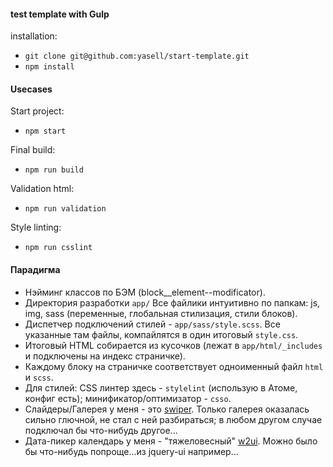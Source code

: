 #### test template with Gulp

installation:
- `git clone git@github.com:yasell/start-template.git`
- `npm install`

#### Usecases

Start project:
- `npm start`

Final build:
- `npm run build`

Validation html:
- `npm run validation`

Style linting:
-  `npm run csslint`

#### Парадигма

- Нэйминг классов по БЭМ (block__element--modificator).
- Директория разработки `app/` Все файлики интуитивно по папкам: js, img, sass (переменные, глобальная стилизация, стили блоков).
- Диспетчер подключений стилей - `app/sass/style.scss`. Все указанные там файлы, компайлятся в один итоговый `style.css`.
- Итоговый HTML собирается из кусочков (лежат в `app/html/_includes` и подключены на индекс страничке).
- Каждому блоку на страничке соответствует одноименный файл `html` и `scss`.
- Для стилей: CSS линтер здесь - `stylelint` (использую в Атоме, конфиг есть); минификатор/оптимизатор - `csso`.
- Слайдеры/Галерея у меня - это [swiper](http://idangero.us/swiper/api/#.WUbdK2iLTIU). Только галерея оказалась сильно глючной, не стал с ней разбираться; в любом другом случае подключал бы что-нибудь другое...
- Дата-пикер календарь у меня - "тяжеловесный" [w2ui](http://w2ui.com/web/demo/form). Можно было бы что-нибудь попроще...из jquery-ui например...
